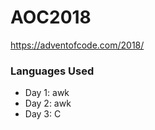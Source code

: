 # AOC2018

https://adventofcode.com/2018/


### Languages Used

- Day 1: awk
- Day 2: awk
- Day 3: C
